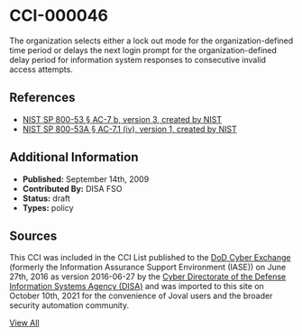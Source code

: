 # CCI-000046

The organization selects either a lock out mode for the organization-defined time period or delays the next login prompt for the organization-defined delay period for information system responses to consecutive invalid access attempts.

## References ##

* [NIST SP 800-53 § AC-7 b, version 3, created by NIST](http://csrc.nist.gov/publications/PubsSPs.html)
* [NIST SP 800-53A § AC-7.1 (iv), version 1, created by NIST](http://csrc.nist.gov/publications/PubsSPs.html)


## Additional Information ##

* **Published:** September 14th, 2009
* **Contributed By:** DISA FSO
* **Status:** draft
* **Types:** policy

## Sources ##

This CCI was included in the CCI List published to the [DoD Cyber Exchange](https://public.cyber.mil/stigs/cci/)
(formerly the Information Assurance Support Environment (IASE)) on June 27th, 2016 as version
2016-06-27 by the [Cyber Directorate of the Defense Information Systems Agency (DISA)](https://public.cyber.mil/about-cyber/)
and was imported to this site on October 10th, 2021 for the convenience of Joval users and the broader
security automation community.

[View All](../README.md)
